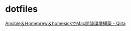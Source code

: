 # dotfiles
[Ansible＆Homebrew＆homesickでMac開発環境構築 - Qiita](http://qiita.com/massa142/items/441a7fc4aaad757e8eb9)
